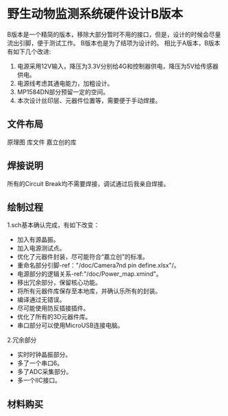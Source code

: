 <!--
 * @Author: your name
 * @Date: 2020-05-31 23:00:52
 * @LastEditTime: 2020-06-15 18:31:44
 * @LastEditors: Please set LastEditors
 * @Description: In User Settings Edit
 * @FilePath: \undefinedd:\项目\动物监测2019N\硬件\01 PCB绘制\AMP_PCB_Project\Bproj\readme.md
-->

# 野生动物监测系统硬件设计B版本

B版本是一个精简的版本，移除大部分暂时不用的接口，但是，设计的时候会尽量流出引脚，便于测试工作。
B版本也是为了结项为设计的。
相比于A版本，B版本有如下几个改进:

1. 电源采用12V输入，降压为3.3V分别给4G和控制器供电，降压为5V给传感器供电。
2. 电源线考虑其通电能力，加粗设计。
3. MP1584DN部分预留一定的空间。
4. 本次设计丝印层、元器件位置等，需要便于手动焊接。

## 文件布局

原理图
库文件
嘉立创的库

## 焊接说明

所有的Circuit Break均不需要焊接，调试通过后我亲自焊接。

## 绘制过程

1.sch基本确认完成，有如下改变：

* 加入有源晶振。
* 加入电源测试点。
* 优化了元器件封装，尽可能符合“嘉立创”的标准。
* 重命名部分引脚-ref："/doc/Camera7nd pin define.xlsx"/。
* 电源部分的逻辑关系-ref:"/doc/Power_map.xmind"。
* 移出冗余部分，保留核心功能。
* 将所有元器件库保存至本地库，并确认乐所有的封装。
* 编译通过无错误。
* 尽可能使用防反插接插件。
* 优化了所有的3D元器件库。
* 串口部分可以使用MicroUSB连接电脑。

2.冗余部分

* 实时时钟晶振部分。
* 多了一个串口6。
* 多了ADC采集部分。
* 多一个IIC接口。

## 材料购买
